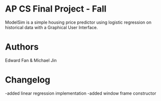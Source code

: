 AP CS Final Project - Fall
==============
ModelSim is a simple housing price predictor using logistic regression on historical data with a Graphical User Interface.

Authors
==============
Edward Fan & Michael Jin

Changelog
==============
-added linear regression implementation
-added window frame constructor

